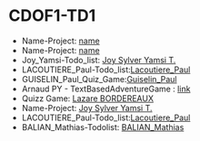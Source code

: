 # CDOF1-TD1
- Name-Project: [name](https://github.com/Decentralized-System/CDOF1-TD1/edit/main/README.md)
- Name-Project: [name](https://github.com/Decentralized-System/CDOF1-TD1/edit/main/README.md)
- Joy_Yamsi-Todo_list: [Joy Sylver Yamsi T.](https://github.com/sylverjoy/todolist-joy_yamsi-cdof1/edit/main/README.md)
- LACOUTIERE_Paul-Todo_list:[Lacoutiere_Paul](https://github.com/LacoutierePaul/Todo_list-Paul_Lacoutiere-CDOF1)
- GUISELIN_Paul_Quiz_Game:[Guiselin_Paul](https://github.com/PetitPaul13/Quiz_Game_Guiselin_Paul_CDOF1)
- Arnaud PY - TextBasedAdventureGame : [link](https://github.com/Nonouille/TextBasedAdventureGame-PY-CDOF1/tree/main)
- Quizz Game: [Lazare BORDEREAUX](https://github.com/lazbord/Quiz_Game_Bordereaux_Lazare_CDOF1)
- Name-Project: [Joy Sylver Yamsi T.](https://github.com/sylverjoy/todolist-joy_yamsi-cdof1/edit/main/README.md)
- LACOUTIERE_Paul-Todo_list:[Lacoutiere_Paul](https://github.com/LacoutierePaul/Todo_list-Paul_Lacoutiere-CDOF1)
- BALIAN_Mathias-Todolist: [BALIAN_Mathias](https://github.com/mathiasbalian/todolist-mathias_balian-CDOF1)
